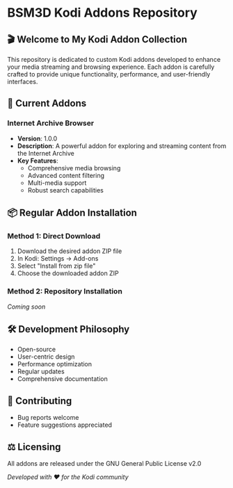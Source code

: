 # BSM3D Kodi Addons Repository

## 🎬 Welcome to My Kodi Addon Collection

This repository is dedicated to custom Kodi addons developed to enhance your media streaming and browsing experience. Each addon is carefully crafted to provide unique functionality, performance, and user-friendly interfaces.

## 🚀 Current Addons

### Internet Archive Browser
- **Version**: 1.0.0
- **Description**: A powerful addon for exploring and streaming content from the Internet Archive
- **Key Features**:
  - Comprehensive media browsing
  - Advanced content filtering
  - Multi-media support
  - Robust search capabilities

## 📦 Regular Addon Installation

### Method 1: Direct Download
1. Download the desired addon ZIP file
2. In Kodi: Settings → Add-ons
3. Select "Install from zip file"
4. Choose the downloaded addon ZIP

### Method 2: Repository Installation
*Coming soon*

## 🛠️ Development Philosophy
- Open-source
- User-centric design
- Performance optimization
- Regular updates
- Comprehensive documentation

## 🤝 Contributing
- Bug reports welcome
- Feature suggestions appreciated

## ⚖️ Licensing
All addons are released under the GNU General Public License v2.0

*Developed with ❤️ for the Kodi community*
